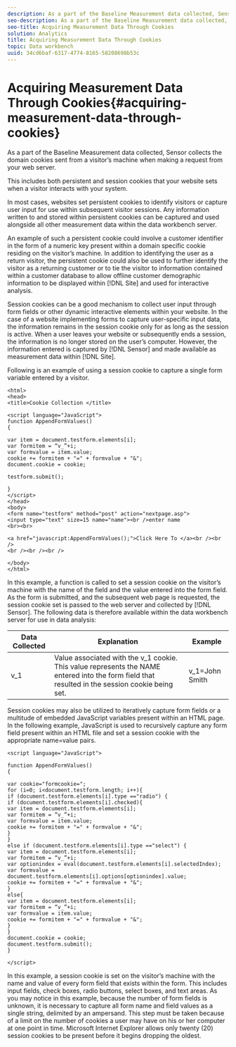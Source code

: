 ```yaml
---
description: As a part of the Baseline Measurement data collected, Sensor collects the domain cookies sent from a visitor’s machine when making a request from your web server.
seo-description: As a part of the Baseline Measurement data collected, Sensor collects the domain cookies sent from a visitor’s machine when making a request from your web server.
seo-title: Acquiring Measurement Data Through Cookies
solution: Analytics
title: Acquiring Measurement Data Through Cookies
topic: Data workbench
uuid: 34cd6baf-6317-4774-8165-58208698b53c
---
```


# Acquiring Measurement Data Through Cookies{#acquiring-measurement-data-through-cookies}

As a part of the Baseline Measurement data collected, Sensor collects the domain cookies sent from a visitor’s machine when making a request from your web server.

 This includes both persistent and session cookies that your website sets when a visitor interacts with your system.

In most cases, websites set persistent cookies to identify visitors or capture user input for use within subsequent visitor sessions. Any information written to and stored within persistent cookies can be captured and used alongside all other measurement data within the data workbench server.

An example of such a persistent cookie could involve a customer identifier in the form of a numeric key present within a domain specific cookie residing on the visitor’s machine. In addition to identifying the user as a return visitor, the persistent cookie could also be used to further identify the visitor as a returning customer or to tie the visitor to information contained within a customer database to allow offline customer demographic information to be displayed within [!DNL Site] and used for interactive analysis.

Session cookies can be a good mechanism to collect user input through form fields or other dynamic interactive elements within your website. In the case of a website implementing forms to capture user-specific input data, the information remains in the session cookie only for as long as the session is active. When a user leaves your website or subsequently ends a session, the information is no longer stored on the user’s computer. However, the information entered is captured by [!DNL Sensor] and made available as measurement data within [!DNL Site].

Following is an example of using a session cookie to capture a single form variable entered by a visitor.

```
<html> 
<head> 
<title>Cookie Collection </title> 
 
<script language="JavaScript"> 
function AppendFormValues() 
{ 
 
var item = document.testform.elements[i]; 
var formitem = “v_”+i; 
var formvalue = item.value; 
cookie += formitem + "=" + formvalue + "&"; 
document.cookie = cookie; 
 
testform.submit(); 
 
} 
</script> 
</head> 
<body> 
<form name="testform" method="post" action="nextpage.asp"> 
<input type="text" size=15 name="name"><br />enter name 
<br><br> 
 
<a href="javascript:AppendFormValues();">Click Here To </a><br /><br /> 
<br /><br /><br /> 
 
</body> 
</html> 

```

In this example, a function is called to set a session cookie on the visitor’s machine with the name of the field and the value entered into the form field. As the form is submitted, and the subsequent web page is requested, the session cookie set is passed to the web server and collected by [!DNL Sensor]. The following data is therefore available within the data workbench server for use in data analysis:

|  Data Collected  | Explanation  | Example  |
|---|---|---|
|  v_1  | Value associated with the v_1 cookie. This value represents the NAME entered into the form field that resulted in the session cookie being set.  | v_1=John Smith  |

Session cookies may also be utilized to iteratively capture form fields or a multitude of embedded JavaScript variables present within an HTML page. In the following example, JavaScript is used to recursively capture any form field present within an HTML file and set a session cookie with the appropriate name=value pairs.

```
<script language="JavaScript"> 
 
function AppendFormValues() 
{ 
 
var cookie="formcookie="; 
for (i=0; i<document.testform.length; i++){ 
if (document.testform.elements[i].type =="radio") {            
if (document.testform.elements[i].checked){ 
var item = document.testform.elements[i]; 
var formitem = “v_”+i; 
var formvalue = item.value; 
cookie += formitem + "=" + formvalue + "&"; 
} 
} 
else if (document.testform.elements[i].type =="select") { 
var item = document.testform.elements[i]; 
var formitem = “v_”+i; 
var optionindex = eval(document.testform.elements[i].selectedIndex); 
var formvalue = document.testform.elements[i].options[optionindex].value;             
cookie += formitem + "=" + formvalue + "&"; 
} 
else{ 
var item = document.testform.elements[i]; 
var formitem = “v_”+i; 
var formvalue = item.value; 
cookie += formitem + "=" + formvalue + "&"; 
} 
} 
document.cookie = cookie; 
document.testform.submit(); 
} 
 
</script>
```

In this example, a session cookie is set on the visitor’s machine with the name and value of every form field that exists within the form. This includes input fields, check boxes, radio buttons, select boxes, and text areas. As you may notice in this example, because the number of form fields is unknown, it is necessary to capture all form name and field values as a single string, delimited by an ampersand. This step must be taken because of a limit on the number of cookies a user may have on his or her computer at one point in time. Microsoft Internet Explorer allows only twenty (20) session cookies to be present before it begins dropping the oldest. 
